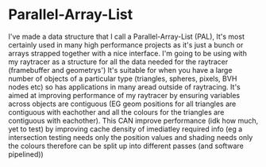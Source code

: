 # Parallel-Array-List
I've made a data structure that I call a Parallel-Array-List (PAL), It's most certainly used in many high performance projects as it's just a bunch or arrays strapped together with a nice interface. I'm going to be using with my raytracer as a structure for all the data needed for the raytracer (framebuffer and geometrys') It's suitable for when you have a large number of objects of a particular type (triangles, spheres, pixels, BVH nodes etc) so has applications in many aread outside of raytracing.
It's aimed at improving performance of my raytracer by ensuring variables across objects are contiguous (EG geom positions for all triangles are contiguous with eachother and all the colours for the triangles are contiguous with eachother). This CAN improve performance (idk how much, yet to test) by improving cache density of imediatley required info (eg a intersection testing needs only the position values and shading needs only the colours therefore can be split up into different passes (and software pipelined))
